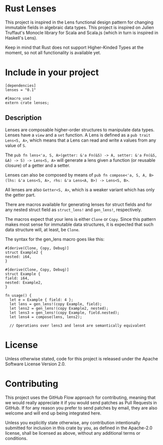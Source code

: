 Rust Lenses
===========

This project is inspired in the Lens functional design pattern for
changing immutable fields in algebraic data types. This project is
inspired on Julien Truffaut's Monocle library for Scala and Scala.js
(which in turn is inspired in Haskell's Lens).

Keep in mind that Rust does not support Higher-Kinded Types at the
moment, so not all functionality is available yet.


Include in your project
=======================

```
[dependencies]
lenses = "0.1"
```

```
#[macro_use]
extern crate lenses;
```


Description
-------------

Lenses are composable higher-order structures to manipulate data
types. Lenses have a `view` and a `set` function. A Lens is defined as
a `pub trait Lens<S, A>`, which means that a Lens can read and write
`A` values from any value of `S`.

The `pub fn lens<'a, S, A>(getter: &'a Fn(&S) -> A, setter: &'a Fn(&S,
&A) -> S) -> Lens<S, A>` will generate a lens given a function
(or reusable closure) of a getter and a setter.

Lenses can also be composed by means of `pub fn compose<'a, S, A,
B>(lhs: &'a Lens<S, A>, rhs: &'a Lens<A, B>) -> Lens<S, B>`.

All lenses are also `Getter<S, A>`, which is a weaker variant which
has only the getter part.

There are macros available for generating lenses for struct fields and
for any nested struct field as `struct_lens!` and `gen_lens!`,
respectively.

The macros expect that your lens is either `Clone` or `Copy`. Since
this pattern makes most sense for immutable data structures, it is
expected that such data structure will, at least, be `Clone`.

The syntax for the gen_lens macro goes like this:

```
#[derive(Clone, Copy, Debug)]
struct Example2 {
nested: i64,
}

#[derive(Clone, Copy, Debug)]
struct Example {
field: i64,
nested: Example2,
}

fn usage() {
  let e = Example { field: 4 };
  let lens = gen_lens!(copy Example, field);
  let lens2 = gen_lens!(copy Example2, nested);
  let lens3 = gen_lens!(copy Example, field.nested);
  let lens4 = compose(lens, lens2);

  // Operations over lens3 and lens4 are semantically equivalent
```

License
=======

Unless otherwise stated, code for this project is released under the
Apache Software License Version 2.0.


Contributing
============

This project uses the GitHub Flow approach for contributing, meaning
that we would really appreciate it if you would send patches as Pull
Requests in GitHub. If for any reason you prefer to send patches by
email, they are also welcome and will end up being integrated here.

Unless you explicitly state otherwise, any contribution intentionally
submitted for inclusion in this crate by you, as defined in the
Apache-2.0 license, shall be licensed as above, without any
additional terms or conditions.
